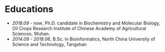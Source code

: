 # Educations
- *2018.09 - now*, Ph.D. candidate in Biochemistry and Molecular Biology, Oil Crops Research Institute of Chinese Academy of Agricultural Sciences, Wuhan.
- *2014.09 - 2018.06*, B.Sc. in Bioinformatics, North China University of Science and Technology, Tangshan